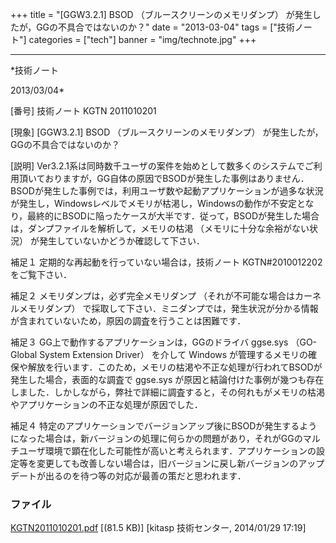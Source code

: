 ﻿+++
title = "[GGW3.2.1] BSOD （ブルースクリーンのメモリダンプ） が発生したが，GGの不具合ではないのか？"
date = "2013-03-04"
tags = ["技術ノート"]
categories = ["tech"]
banner = "img/technote.jpg"
+++

-----------------------------------------------------------------------------------------------------------------------------

*技術ノート

2013/03/04*


[番号]
技術ノート KGTN 2011010201

[現象]
[GGW3.2.1] BSOD （ブルースクリーンのメモリダンプ）
が発生したが，GGの不具合ではないのか？

[説明]
Ver3.2.1系は同時数千ユーザの案件を始めとして数多くのシステムでご利用頂いておりますが，GG自体の原因でBSODが発生した事例はありません．BSODが発生した事例では，利用ユーザ数や起動アプリケーションが過多な状況が発生し，Windowsレベルでメモリが枯渇し，Windowsの動作が不安定となり，最終的にBSODに陥ったケースが大半です．従って，BSODが発生した場合は，ダンプファイルを解析して，メモリの枯渇
（メモリに十分な余裕がない状況）
が発生していないかどうか確認して下さい．

補足１
定期的な再起動を行っていない場合は，技術ノート KGTN#2010012202
をご覧下さい．

補足２
メモリダンプは，必ず完全メモリダンプ
（それが不可能な場合はカーネルメモリダンプ）
で採取して下さい．ミニダンプでは，発生状況が分かる情報が含まれていないため，原因の調査を行うことは困難です．

補足３
GG上で動作するアプリケーションは，GGのドライバ ggse.sys （GO-Global
System Extension Driver） を介して Windows
が管理するメモリの確保や解放を行います．このため，メモリの枯渇や不正な処理が行われてBSODが発生した場合，表面的な調査で
ggse.sys
が原因と結論付けた事例が幾つも存在しました．しかしながら，弊社で詳細に調査すると，その何れもがメモリの枯渇やアプリケーションの不正な処理が原因でした．

補足４
特定のアプリケーションでバージョンアップ後にBSODが発生するようになった場合は，新バージョンの処理に何らかの問題があり，それがGGのマルチユーザ環境で顕在化した可能性が高いと考えられます．アプリケーションの設定等を変更しても改善しない場合は，旧バージョンに戻し新バージョンのアップデートが出るのを待つ等の対応が最善の策だと思われます．


### ファイル

 
 


[KGTN2011010201.pdf](http://techreport.kitasp.net/attachments/download/1514/KGTN2011010201.pdf)
 [(81.5 KB)] [kitasp 技術センター, 2014/01/29
17:19]


 


 

